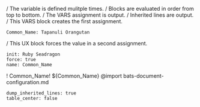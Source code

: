 / The variable is defined mulitple times.
/ Blocks are evaluated in order from top to bottom.
/ The VARS assignment is output.
/ Inherited lines are output.
/ This VARS block creates the first assignment.
```vars :(document_vars)
Common_Name: Tapanuli Orangutan
```
/ This UX block forces the value in a second assignment.
```ux :[2]
init: Ruby Seadragon
force: true
name: Common_Name
```
! Common_Name! ${Common_Name}
@import bats-document-configuration.md
```opts :(document_opts)
dump_inherited_lines: true
table_center: false
```